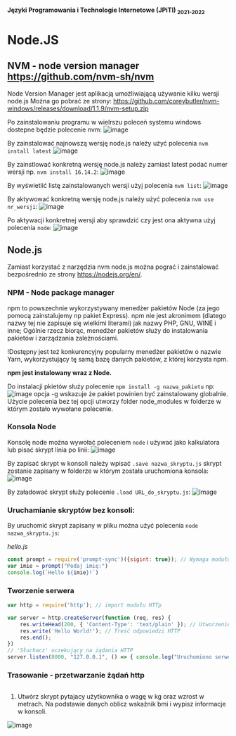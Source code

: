 #### Języki Programowania i Technologie Internetowe (JPiTI) <sub>2021-2022</sub>
# Node.JS

## NVM - node version manager https://github.com/nvm-sh/nvm
Node Version Manager jest aplikacją umożliwiającą używanie kilku wersji node.js
Można go pobrać ze strony: https://github.com/coreybutler/nvm-windows/releases/download/1.1.9/nvm-setup.zip

Po zainstalowaniu programu w wielrszu poleceń systemu windows dostepne będzie polecenie nvm:
![image](https://user-images.githubusercontent.com/37069490/163036369-5cd05169-d731-41a9-8c3a-4857384e2665.png)

By zainstalować najnowszą wersję node.js należy użyć polecenia `nvm install latest`
![image](https://user-images.githubusercontent.com/37069490/163039212-9bc72f50-6fb7-4f47-a7db-317377d9a7f8.png)

By zainstlować konkretną wersję node.js należy zamiast latest podać numer wersji np. `nvm install 16.14.2`:
![image](https://user-images.githubusercontent.com/37069490/163039457-a2e19862-73ca-40b7-995b-ae79877ddb41.png)

By wyświetlić listę zainstalowanych wersji użyj polecenia `nvm list`:
![image](https://user-images.githubusercontent.com/37069490/163041498-9980279d-defd-472e-b776-5cbf1ce3c385.png)

By aktywować konkretną wersję node.js należy użyć polecenia `nvm use nr_wersji`:
![image](https://user-images.githubusercontent.com/37069490/163043983-4bed70de-aa46-4934-89c0-559fb7459fe1.png)

Po aktywacji konkretnej wersji aby sprawdzić czy jest ona aktywna użyj polecenia `node`:
![image](https://user-images.githubusercontent.com/37069490/163044765-66bb4f86-1a44-40c1-a43e-8fb3cc89af5c.png)

## Node.js

Zamiast korzystać z narzędzia nvm node.js można pograć i zainstalować bezpośrednio ze strony 
https://nodejs.org/en/.

### NPM - Node package manager
npm to powszechnie wykorzystywany menedżer pakietów Node (za jego pomocą zainstalujemy np pakiet
Express). npm nie jest akronimem (dlatego nazwy tej nie zapisuje się wielkimi literami) jak nazwy
PHP, GNU, WINE i inne;
Ogólnie rzecz biorąc, menedżer pakietów służy do instalowania pakietów i zarządzania zależnościami.

!Dostępny jest też konkurencyjny popularny menedżer pakietów o nazwie Yarn,
wykorzystujący tę samą bazę danych pakietów, z której korzysta npm.

**npm jest instalowany wraz z Node.**

Do instalacji pkietów służy polecenie `npm install -g nazwa_pakietu` np:
![image](https://user-images.githubusercontent.com/37069490/163167221-c594de5b-6041-43e2-b7f7-6424ad313f3f.png)
opcja -g wskazuje że pakiet powinien być zainstalowany globalnie. Użycie polecenia bez tej opcji utworzy folder node_modules w folderze w którym zostało wywołane polecenie.

### Konsola Node
Konsolę node można wywołać poleceniem `node` i używać jako kalkulatora lub pisać skrypt linia po linii:
![image](https://user-images.githubusercontent.com/37069490/163172542-10ac9d96-da97-4fee-b3b0-32ec382e6cc3.png)

By zapisać skrypt w konsoli należy wpisać `.save nazwa_skryptu.js` skrypt zostanie zapisany w folderze w którym została uruchomiona konsola:
![image](https://user-images.githubusercontent.com/37069490/163173429-89229173-8bfd-48bd-bde5-16fe3eb57b3c.png)

By załadować skrypt służy polecenie `.load URL_do_skryptu.js`:
![image](https://user-images.githubusercontent.com/37069490/163173862-20b2ca14-9e3f-42ae-a90f-e559bfb586ae.png)

### Uruchamianie skryptów bez konsoli:
By uruchomić skrypt zapisany w pliku można użyć polecenia `node nazwa_skryptu.js`:

_hello.js_
```javascript
const prompt = require('prompt-sync')({sigint: true}); // Wymaga modułu prompt-sync. 
var imie = prompt("Podaj imię:")
console.log(`Hello ${imie}!`)
```

### Tworzenie serwera
```javascript
var http = require('http'); // import modułu HTTp

var server = http.createServer(function (req, res) {
    res.writeHead(200, { 'Content-Type': 'text/plain' }); // Utworzenie nagłówka HTTP
    res.write('Hello World!'); // Treść odpowiedzi HTTP
    res.end();
})
// 'Słuchacz' oczekujący na żądania HTTP
server.listen(8000, "127.0.0.1", () => { console.log("Uruchomiono serwer!(Ctrl+C - exit)") }) 
```
### Trasowanie - przetwarzanie żądań http

```javascript

```



1. Utwórz skrypt pytajacy użytkownika o wagę w kg oraz wzrost w metrach. Na podstawie danych oblicz wskaźnik bmi i wypisz informacje w konsoli.


![image](https://i.redd.it/n08d5h8v4id21.jpg)
